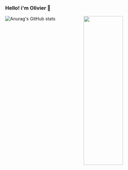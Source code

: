 ###                            Hello! i'm Olivier 👋
                               

<!--
**oliviertech212/oliviertech212** is a ✨ _special_ ✨ repository because its `README.md` (this file) appears on your GitHub profile.

Here are some ideas to get you started:

- 🔭 I’m currently working on ...fvdfbb
- 🌱 I’m currently learning ...
- 👯 I’m looking to collaborate on ...
- 🤔 I’m looking for help with ...
- 💬 Ask me about ...
- 📫 How to reach me: ...
- 😄 Pronouns: ...
- ⚡ Fun fact: ...
-->
<img align="right" width="50%" height="35%" src="https://github-readme-stats.vercel.app/api/top-langs/?username=oliviertech212&layout=compact&hide=html" />

![Anurag's GitHub stats](https://github-readme-stats.vercel.app/api?username=oliviertech212&show_icons=true)

                                                     
